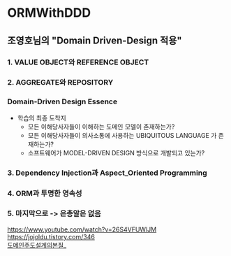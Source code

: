 # ORMWithDDD

## 조영호님의 "Domain Driven-Design 적용"

### 1. VALUE OBJECT와 REFERENCE OBJECT

### 2. AGGREGATE와 REPOSITORY

### Domain-Driven Design Essence

* 학습의 최종 도착지  
  * 모든 이해당사자들이 이해하는 도메인 모델이 존재하는가?
  * 모든 이해당사자들이 의사소통에 사용하는 UBIQUITOUS LANGUAGE 가 존재하는가?
  * 소프트웨어가 MODEL-DRIVEN DESIGN 방식으로 개발되고 있는가?

### 3. Dependency Injection과 Aspect_Oriented Programming

### 4. ORM과 투명한 영속성

### 5. 마지막으로 -> 은총알은 없음
https://www.youtube.com/watch?v=26S4VFUWlJM  
https://jojoldu.tistory.com/346  
[도메인주도설계의본질_](https://www.slideshare.net/baejjae93/ss-27536729)
